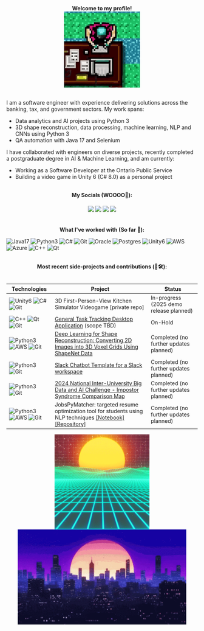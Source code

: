 <div align="center">
  <b> Welcome to my profile! </b>
</div>

<div align="center">
  <img src="readme-files/biker-hotline-miami.gif" align="center" width="200" height="200">
</div>
<br>

I am a software engineer with experience delivering solutions across the banking, tax, and government sectors. My work spans:
- Data analytics and AI projects using Python 3
- 3D shape reconstruction, data processing, machine learning, NLP and CNNs using Python 3
- QA automation with Java 17 and Selenium

I have collaborated with engineers on diverse projects, recently completed a postgraduate degree in AI & Machine Learning, and am currently:
- Working as a Software Developer at the Ontario Public Service
- Building a video game in Unity 6 (C# 8.0) as a personal project
<div align="center"> 
  <br/> <b> My Socials (WOOOO🎉): </b> <br/>
</div>

<h4 align="center">
   <a href="https://www.linkedin.com/in/erniesumoso"><img src="https://custom-icon-badges.demolab.com/badge/LinkedIn-0A66C2?logo=linkedin-white&logoColor=fff"></a>
   <a href="https://www.credly.com/users/ernie.ai"><img width="60" src="https://img.shields.io/badge/Credly-53bca6?logo=Credly"></a>
   <a href="https://leetcode.com/u/ErnieSumoso/"><img src="https://img.shields.io/badge/LeetCode-000000?logo=LeetCode&logoColor=#d16c06"></a>
   <a href="https://www.hackerrank.com/profile/ErnieSumoso"><img src="https://img.shields.io/badge/HackerRank-000000?logo=hackerrank"></a>
</h4>

<div align="center"> 
  <br/> <b> What I've worked with (So far 👀): </b> <br/>
</div>

![Java17][Java17]
![Python3][Python3]
![C#][C#]
![Git][Git]
![Oracle][Oracle]
![Postgres][Postgres]
![Unity6][Unity6]
![AWS][AWS]
![Azure][Azure]
![C++][C++]
![Qt][Qt]

<div align="center"> 
  <br/> <b> Most recent side-projects and contributions (🧠🛠️): </b> <br/> <br/>
</div>

| Technologies | Project | Status |
|-------------|---------|--------|
| ![Unity6][Unity6] ![C#][C#] ![Git][Git] | 3D First-Person-View Kitchen Simulator Videogame [private repo] | In-progress (2025 demo release planned) |
| ![C++][C++] ![Qt][Qt] ![Git][Git] | <a href="https://github.com/ErnieSumoso/trackapp">General Task Tracking Desktop Application</a> (scope TBD) | On-Hold |
| ![Python3][Python3] ![AWS][AWS] ![Git][Git] | <a href="https://github.com/ErnieSumoso/3d-shape-reconstruction">Deep Learning for Shape Reconstruction: Converting 2D Images into 3D Voxel Grids Using ShapeNet Data</a> | Completed (no further updates planned) |
| ![Python3][Python3] ![Git][Git] | <a href="https://github.com/ErnieSumoso/slack-chatbot">Slack Chatbot Template for a Slack workspace</a> | Completed (no further updates planned) |
| ![Python3][Python3] ![Git][Git] | <a href="https://github.com/ErnieSumoso/impostor-syndrome-comparison-map">2024 National Inter-University Big Data and AI Challenge - Impostor Syndrome Comparison Map</a> | Completed (no further updates planned) |
| ![Python3][Python3] ![AWS][AWS] ![Git][Git] | JobsPyMatcher: targeted resume optimization tool for students using NLP techniques <a href="https://github.com/ErnieSumoso/data-analysis-notebooks/blob/master/Predictive%20Analysis/10%20Predictive%20Analysis%20-%20Resume%20Optimization%20for%20Targeted%20Job%20Description.ipynb">[Notebook]</a> <a href="https://github.com/NILodio/JobsPyMacher">[Repository]</a> | Completed (no further updates planned) |


<div align="center">
  <img align="center" height ="250px" src="readme-files/vaporwave.gif" >
  <img src="readme-files/city-night.gif" align="center" height ="250px"/>
</div>

<!-- Tech Badge References -->
[C++]: https://img.shields.io/badge/C++-%2300599C.svg?logo=c%2B%2B&logoColor=white
[Qt]: https://img.shields.io/badge/Qt-%23217346.svg?logo=Qt&logoColor=white
[Git]: https://img.shields.io/badge/Git-F05032?logo=git&logoColor=fff
[Unity6]: https://img.shields.io/badge/Unity%206-%23000000.svg?logo=unity&logoColor=white
[C#]: https://custom-icon-badges.demolab.com/badge/C%23%208.0-%23239120.svg?logo=cshrp&logoColor=white
[Python3]: https://img.shields.io/badge/Python%203-3776AB?logo=python&logoColor=fff
[AWS]: https://img.shields.io/badge/AWS-%23FF9900.svg?logo=amazon-web-services&logoColor=white
[Java17]: https://img.shields.io/badge/Java%2017-%23ED8B00.svg?logo=openjdk&logoColor=white
[Oracle]: https://custom-icon-badges.demolab.com/badge/Oracle-F80000?logo=oracle&logoColor=fff
[Postgres]: https://img.shields.io/badge/Postgres-%23316192.svg?logo=postgresql&logoColor=white
[Azure]: https://custom-icon-badges.demolab.com/badge/Microsoft%20Azure-0089D6?logo=msazure&logoColor=white

